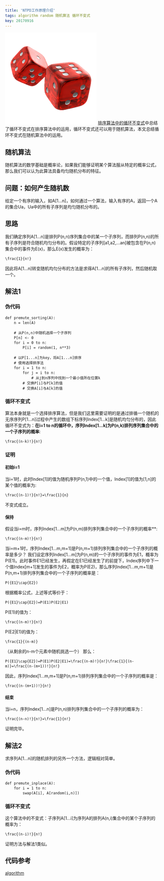 ```yaml
---
title: 'NTPD工作原理介绍'
tags: algorithm random 随机算法 循环不变式
key: 20170916
---
```


![](/images/suiji.png)
[排序算法中的循环不变式](https://blog.utopia-project.com/post/15-hours/2017-9-10-pai-xu-suan-fa-zhong-de-xun-huan-bu-bian-shi)中总结了循环不变式在排序算法中的运用，循环不变式还可以用于随机算法，本文总结循环不变式在随机算法中的运用。
<!--more-->
## 随机算法
随机算法的数学基础是概率论，如果我们能够证明某个算法服从特定的概率公式，那么我们可以认为此算法具备均匀随机分布的特征。

## 问题：如何产生随机数
给定一个有序的输入，如A[1...n]，如何通过一个算法，输入有序的A，返回一个A的集合Ua，Ua中的所有子序列是均匀随机分布的。

## 思路
我们确定序列A[1...n]是排列P(n,n)序列集合中的某一个子序列，而排列P(n,n)的所有子序列是符合随机均匀分布的。假设特定的子序列[a1,a2,...an]被包含在P(n,n)集合中的事件为E(x)，那么E(x)发生的概率为：
```mathjax
\frac{1}{n!}
```
因此将A[1...n]转变随机均匀分布的方法是求得A[1...n]的所有子序列，然后随机取一个。

## 解法1
### 伪代码
```python:n
def premute_sorting(A):
	n = len(A)

	# 从P(n,n)中随机选择一个子序列
	P[n] <- 0
	for i = 0 to n:
		P[i] = random(1, n**3)  

	# 以P[1...n]为key，将A[1...n]排序
	# 使用选择排序法
	for i = 1 to n:
		for j = i to n:
			# 从j到n序列中找到一个最小值所在位置k
		# 交换P[i]与P[k]的值
		# 交换A[i]与A[k]的值
```
### 循环不变式
算法本身就是一个选择排序算法，但是我们这里需要证明的是通过排循一个随机的无序序列P[1...n]过程中产生的数组下标序列Index[1...k]是随机均匀分布的，因此循环不变式为：**在i=1 to n的循环中，序列Index[1...k]为P(n,k)排列序列集合中的一个子序列的概率**:
```mathjax
\frac{(n-k)!}{n!}
```
### 证明
#### 初始i=1
当i=1时，此时Index[1]的值为随机序列P(n,1)中的一个值，Index[1]的值为[1,n]的某个值的概率为:
```mathjax
\frac{(n-1)!}{n!}=\frac{1}{n}
```
不变式成立。
#### 保持
假设当i=m时，序列Index[1...m]为P(n,m)排列序列集合中的一个子序列的概率**:
```mathjax
\frac{(n-m)!}{n!}
```
当i=m+1时，序列Index[1...m,m+1]是P(n,m+1)排列序列集合中的一个子序列的概率是多少？
我们设定序列Index[1...m]为P(n,m)的一个子序列的事件为E1，概率为P(E1)。此时事件E1已经发生，再假定在E1已经发生了的前提下，Index序列中下一个值Index[m+1]发生的事件为E2，概率为P(E2)，那么序列Index[1...m,m+1]是P(n,m+1)排列序列集合中的一个子序列的概率是：
```mathjax
P({E1}\cap{E2})
```
根据概率公式，上述等式等价于：
```mathjax
P({E1}\cap{E2})=P(E1)P(E2|E1)
```
P(E1)的值为：
```mathjax
\frac{(n-m)!}{n!}
```
P(E2|E1)的值为：
```mathjax
\frac{1}{(n-m)}
```
（从剩余的n-m个元素中随机挑选一个）
那么：
```mathjax
P({E1}\cap{E2})=P(E1)P(E2|E1)=\frac{(n-m)!}{n!}\frac{1}{(n-m)}=\frac{(n-(m+1))!}{n!}
```
因此，序列Index[1...m,m+1]是P(n,m+1)排列序列集合中的一个子序列的概率是：
```mathjax
\frac{(n-(m+1))!}{n!}
```
#### 结束
当i=n，序列Index[1...n]是P(n,n)排列序列集合中的一个子序列的概率为：
```mathjax
\frac{(n-n)!}{n!}=\frac{1}{n!}
```
证明完毕。

## 解法2
求序列A[1...n]的随机排列的另外一个方法，逻辑相对简单。
### 伪代码
```python:n
def premute_inplace(A):
	for i = 1 to n:
		swap(A[i], A[random(i,n)])
```
### 循环不变式
这个算法中的不变式：子序列A[1...i]为序列A的排列A(n,i)集合中的某个子序列的概率为：
```mathjax
\frac{(n-i)!}{n!}
```
证明方法与解法1类似。

## 代码参考
[algorithm](https://github.com/ibusybox/algorithm/blob/master/src/python/premute.py)